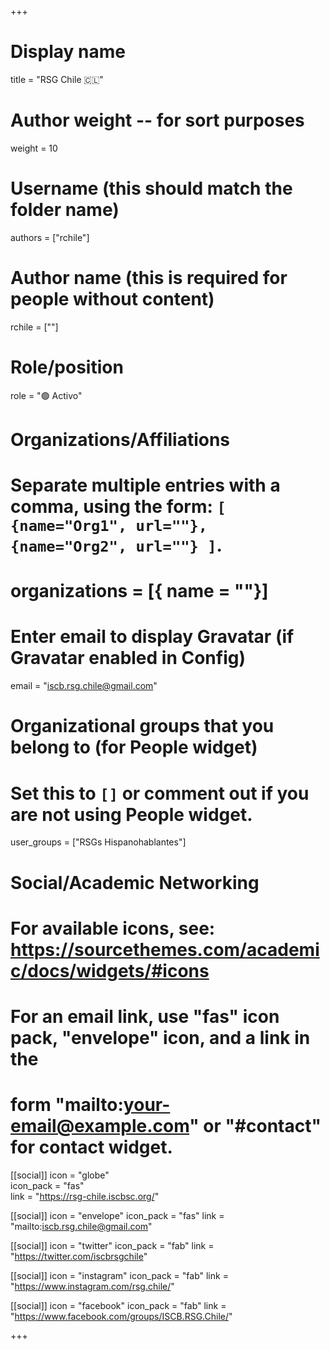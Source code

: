 +++
# Display name
title = "RSG Chile 🇨🇱"

# Author weight -- for sort purposes
weight = 10

# Username (this should match the folder name)
authors = ["rchile"]

# Author name (this is required for people without content)
rchile = [""]

# Role/position
role = ":green_circle: Activo"

# Organizations/Affiliations
#   Separate multiple entries with a comma, using the form: `[ {name="Org1", url=""}, {name="Org2", url=""} ]`.
# organizations = [{ name = ""}]

# Enter email to display Gravatar (if Gravatar enabled in Config)
email = "iscb.rsg.chile@gmail.com"

# Organizational groups that you belong to (for People widget)
#   Set this to `[]` or comment out if you are not using People widget.
user_groups = ["RSGs Hispanohablantes"]

# Social/Academic Networking
# For available icons, see: https://sourcethemes.com/academic/docs/widgets/#icons
#   For an email link, use "fas" icon pack, "envelope" icon, and a link in the
#   form "mailto:your-email@example.com" or "#contact" for contact widget.

[[social]]
icon = "globe"        
icon_pack = "fas"      
link = "https://rsg-chile.iscbsc.org/"

[[social]]
  icon = "envelope"
  icon_pack = "fas"
  link = "mailto:iscb.rsg.chile@gmail.com"

  [[social]]
  icon = "twitter"
  icon_pack = "fab"
  link = "https://twitter.com/iscbrsgchile"

[[social]]
icon = "instagram"
icon_pack = "fab"
link = "https://www.instagram.com/rsg.chile/"

[[social]]
icon = "facebook"
icon_pack = "fab"
link = "https://www.facebook.com/groups/ISCB.RSG.Chile/"


+++